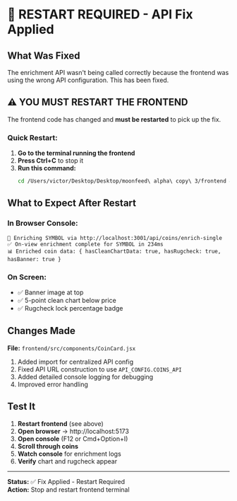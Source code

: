 # 🚨 RESTART REQUIRED - API Fix Applied

## What Was Fixed
The enrichment API wasn't being called correctly because the frontend was using the wrong API configuration. This has been fixed.

## ⚠️ YOU MUST RESTART THE FRONTEND

The frontend code has changed and **must be restarted** to pick up the fix.

### Quick Restart:

1. **Go to the terminal running the frontend**
2. **Press Ctrl+C** to stop it
3. **Run this command:**
   ```bash
   cd /Users/victor/Desktop/Desktop/moonfeed\ alpha\ copy\ 3/frontend && npm run dev
   ```

## What to Expect After Restart

### In Browser Console:
```
🔄 Enriching SYMBOL via http://localhost:3001/api/coins/enrich-single
✅ On-view enrichment complete for SYMBOL in 234ms
📊 Enriched coin data: { hasCleanChartData: true, hasRugcheck: true, hasBanner: true }
```

### On Screen:
- ✅ Banner image at top
- ✅ 5-point clean chart below price
- ✅ Rugcheck lock percentage badge

## Changes Made

**File:** `frontend/src/components/CoinCard.jsx`

1. Added import for centralized API config
2. Fixed API URL construction to use `API_CONFIG.COINS_API`
3. Added detailed console logging for debugging
4. Improved error handling

## Test It

1. **Restart frontend** (see above)
2. **Open browser** → http://localhost:5173
3. **Open console** (F12 or Cmd+Option+I)
4. **Scroll through coins**
5. **Watch console** for enrichment logs
6. **Verify** chart and rugcheck appear

---

**Status:** ✅ Fix Applied - Restart Required  
**Action:** Stop and restart frontend terminal
